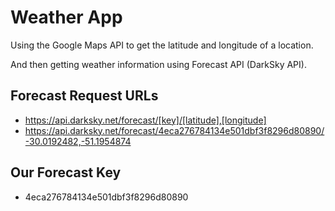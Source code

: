 # Weather App

Using the Google Maps API to get the latitude and longitude of a location.

And then getting weather information using Forecast API (DarkSky API).

## Forecast Request URLs
- https://api.darksky.net/forecast/[key]/[latitude],[longitude]
- https://api.darksky.net/forecast/4eca276784134e501dbf3f8296d80890/-30.0192482,-51.1954874

## Our Forecast Key
- 4eca276784134e501dbf3f8296d80890